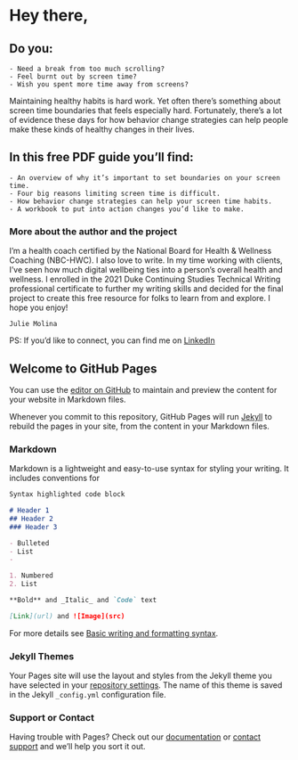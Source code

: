 # Hey there,

## Do you:

    - Need a break from too much scrolling?
    - Feel burnt out by screen time?
    - Wish you spent more time away from screens?

Maintaining healthy habits is hard work. Yet often there’s something about screen time boundaries that feels especially hard. Fortunately, there’s a lot of evidence these days for how behavior change strategies can help people make these kinds of healthy changes in their lives. 

## In this free PDF guide you’ll find:

    - An overview of why it’s important to set boundaries on your screen time.
    - Four big reasons limiting screen time is difficult.
    - How behavior change strategies can help your screen time habits.
    - A workbook to put into action changes you’d like to make.

### More about the author and the project

I’m a health coach certified by the National Board for Health & Wellness Coaching (NBC-HWC). I also love to write. In my time working with clients, I’ve seen how much digital wellbeing ties into a person’s overall health and wellness. I enrolled in the 2021 Duke Continuing Studies Technical Writing professional certificate to further my writing skills and decided for the final project to create this free resource for folks to learn from and explore. I hope you enjoy!

    Julie Molina

PS: If you’d like to connect, you can find me on [LinkedIn](https://www.linkedin.com/in/molinajulie/)






## Welcome to GitHub Pages

You can use the [editor on GitHub](https://github.com/jmolina510/jandersen_test/edit/gh-pages/index.md) to maintain and preview the content for your website in Markdown files.

Whenever you commit to this repository, GitHub Pages will run [Jekyll](https://jekyllrb.com/) to rebuild the pages in your site, from the content in your Markdown files.

### Markdown

Markdown is a lightweight and easy-to-use syntax for styling your writing. It includes conventions for

```markdown
Syntax highlighted code block

# Header 1
## Header 2
### Header 3

- Bulleted
- List
- 

1. Numbered
2. List

**Bold** and _Italic_ and `Code` text

[Link](url) and ![Image](src)
```

For more details see [Basic writing and formatting syntax](https://docs.github.com/en/github/writing-on-github/getting-started-with-writing-and-formatting-on-github/basic-writing-and-formatting-syntax).

### Jekyll Themes

Your Pages site will use the layout and styles from the Jekyll theme you have selected in your [repository settings](https://github.com/jmolina510/jandersen_test/settings/pages). The name of this theme is saved in the Jekyll `_config.yml` configuration file.

### Support or Contact

Having trouble with Pages? Check out our [documentation](https://docs.github.com/categories/github-pages-basics/) or [contact support](https://support.github.com/contact) and we’ll help you sort it out.
